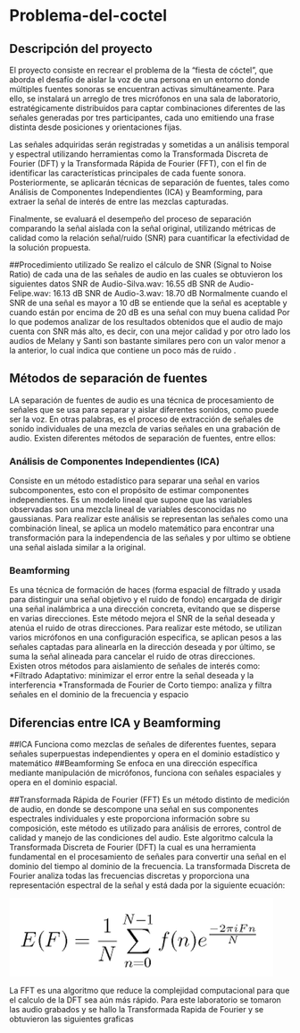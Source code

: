 # Problema-del-coctel
## Descripción del proyecto

El proyecto consiste en recrear el problema de la “fiesta de cóctel”, que aborda el desafío de aislar la voz de una persona en un entorno donde múltiples fuentes sonoras se encuentran activas simultáneamente. Para ello, se instalará un arreglo de tres micrófonos en una sala de laboratorio, estratégicamente distribuidos para captar combinaciones diferentes de las señales generadas por tres participantes, cada uno emitiendo una frase distinta desde posiciones y orientaciones fijas.

Las señales adquiridas serán registradas y sometidas a un análisis temporal y espectral utilizando herramientas como la Transformada Discreta de Fourier (DFT) y la Transformada Rápida de Fourier (FFT), con el fin de identificar las características principales de cada fuente sonora. Posteriormente, se aplicarán técnicas de separación de fuentes, tales como Análisis de Componentes Independientes (ICA) y Beamforming, para extraer la señal de interés de entre las mezclas capturadas.

Finalmente, se evaluará el desempeño del proceso de separación comparando la señal aislada con la señal original, utilizando métricas de calidad como la relación señal/ruido (SNR) para cuantificar la efectividad de la solución propuesta.

##Procedimiento utilizado
Se realizo el cálculo de SNR (Signal to Noise Ratio) de cada una de las señales de audio en las cuales se obtuvieron los siguientes datos
SNR de Audio-Silva.wav: 16.55 dB
SNR de Audio-Felipe.wav: 16.13 dB
SNR de Audio-3.wav: 18.70 dB
Normalmente cuando el SNR de una señal es mayor a 10 dB se entiende que la señal es aceptable y cuando están por encima de 20 dB es una señal con muy buena calidad
Por lo que podemos analizar de los resultados obtenidos que el audio de majo cuenta con SNR más alto, es decir, con una mejor calidad y por otro lado los audios de Melany y Santi son bastante similares pero con un valor menor a la anterior, lo cual indica que contiene un poco más de ruido . 

## Métodos de separación de fuentes
LA separación de fuentes de audio es una técnica de procesamiento de señales que se usa para separar y aislar diferentes sonidos, como puede ser la voz. En otras palabras, es el proceso de extracción de señales de sonido individuales de una mezcla de varias señales en una grabación de audio.
Existen diferentes métodos de separación de fuentes, entre ellos:
### Análisis de Componentes Independientes (ICA)
Consiste en un método estadístico para separar una señal en varios subcomponentes, esto con el propósito de estimar componentes independientes. Es un modelo lineal que supone que las variables observadas son una mezcla lineal de variables desconocidas no gaussianas. 
Para realizar este análisis se representan las señales como una combinación lineal, se aplica un modelo matemático para encontrar una transformación para la independencia de las señales y por ultimo se obtiene una señal aislada similar a la original.
### Beamforming 
Es una técnica de formación de haces (forma espacial de filtrado y usada para distinguir una señal objetivo y el ruido de fondo) encargada de dirigir una señal inalámbrica a una dirección concreta, evitando que se disperse en varias direcciones. Este método mejora el SNR de la señal deseada y atenúa el ruido de otras direcciones. 
Para realizar este método, se utilizan varios micrófonos en una configuración especifica, se aplican pesos a las señales captadas para alinearla en la dirección deseada y por último, se suma la señal alineada para cancelar el ruido de otras direcciones.  
Existen otros métodos para aislamiento de señales de interés como:
*Filtrado Adaptativo: minimizar el error entre la señal deseada y la interferencia
*Transformada de Fourier de Corto tiempo: analiza y filtra señales en el dominio de la frecuencia y espacio

## Diferencias entre ICA y Beamforming
##ICA
Funciona como mezclas de señales de diferentes fuentes, separa señales superpuestas independientes y opera en el dominio estadístico y matemático
##Beamforming
Se enfoca en una dirección específica mediante manipulación de micrófonos, funciona con señales espaciales y opera en el dominio espacial.

##Transformada Rápida de Fourier (FFT)
Es un método distinto de medición de audio, en donde se descompone una señal en sus componentes espectrales individuales y este proporciona información sobre su composición, este método es utilizado para análisis de errores, control de calidad y manejo de las condiciones del audio.  Este algoritmo calcula la Transformada Discreta de Fourier (DFT) la cual es una herramienta fundamental en el procesamiento de señales para convertir una señal en el dominio del tiempo al dominio de la frecuencia. 
La transformada Discreta de Fourier analiza todas las frecuencias discretas y proporciona una representación espectral de la señal y está dada por la siguiente ecuación:

![image](https://github.com/felipeacosta-m/Problema-del-coctel/blob/f525a99f91de679c0a9343b931044e83ae6b76a6/DiscretaFourier.png)

La FFT es una algoritmo que reduce la complejidad computacional para que el calculo de la DFT sea aún más rápido. 
Para este laboratorio se tomaron las audio grabados y se hallo la Transformada Rapida de Fourier y se obtuvieron las siguientes graficas

